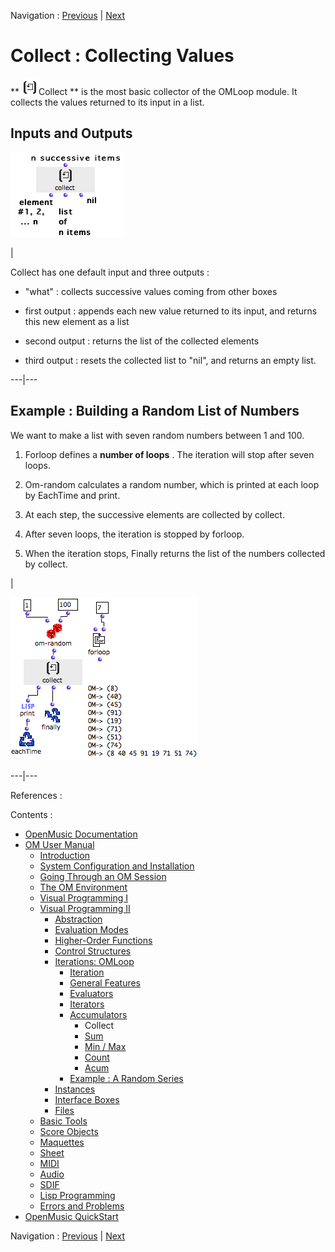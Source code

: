 Navigation : [Previous](LoopAccumulators "page
précédente\(Accumulators\)") | [Next](Sum "page
suivante\(Sum\)")


# Collect : Collecting Values

** ![](../res/collect_icon.png)Collect ** is the most basic collector of the
OMLoop module. It collects the values returned to its input in a list.

## Inputs and Outputs

![](../res/collect-inouts.png)

|

Collect has one default input and three outputs :

  * "what" : collects successive values coming from other boxes

  * first output : appends each new value returned to its input, and returns this new element as a list

  * second output : returns the list of the collected elements

  * third output : resets the collected list to "nil", and returns an empty list.

  
  
---|---  
  
## Example : Building a Random List of Numbers

We want to make a list with seven random numbers between 1 and 100.

  1. Forloop defines a **number of loops** . The iteration will stop after seven loops. 

  2. Om-random calculates a random number, which is printed at each loop by EachTime and print.

  3. At each step, the successive elements are collected by collect.

  4. After seven loops, the iteration is stopped by forloop.

  5. When the iteration stops, Finally returns the list of the numbers collected by collect.

|

![](../res/collect-ex.png)  
  
---|---  
  
References :

Contents :

  * [OpenMusic Documentation](OM-Documentation)
  * [OM User Manual](OM-User-Manual)
    * [Introduction](00-Contents)
    * [System Configuration and Installation](Installation)
    * [Going Through an OM Session](Goingthrough)
    * [The OM Environment](Environment)
    * [Visual Programming I](BasicVisualProgramming)
    * [Visual Programming II](AdvancedVisualProgramming)
      * [Abstraction](Abstraction)
      * [Evaluation Modes](EvalModes)
      * [Higher-Order Functions](HighOrder)
      * [Control Structures](Control)
      * [Iterations: OMLoop](OMLoop)
        * [Iteration](LoopIntro)
        * [General Features](LoopGeneral)
        * [Evaluators](LoopEvaluators)
        * [Iterators](LoopIterators)
        * [Accumulators](LoopAccumulators)
          * Collect
          * [Sum](Sum)
          * [Min / Max](MinMax)
          * [Count](Count)
          * [Acum](Acum)
        * [Example : A Random Series](LoopExample)
      * [Instances](Instances)
      * [Interface Boxes](InterfaceBoxes)
      * [Files](Files)
    * [Basic Tools](BasicObjects)
    * [Score Objects](ScoreObjects)
    * [Maquettes](Maquettes)
    * [Sheet](Sheet)
    * [MIDI](MIDI)
    * [Audio](Audio)
    * [SDIF](SDIF)
    * [Lisp Programming](Lisp)
    * [Errors and Problems](errors)
  * [OpenMusic QuickStart](QuickStart-Chapters)

Navigation : [Previous](LoopAccumulators "page
précédente\(Accumulators\)") | [Next](Sum "page
suivante\(Sum\)")


